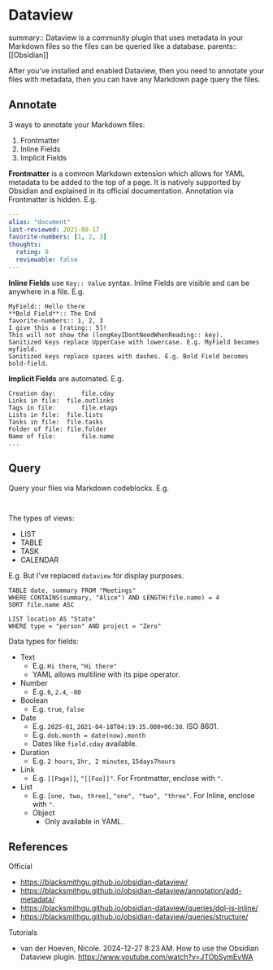 # Dataview

summary:: Dataview is a community plugin that uses metadata in your Markdown files so the files  can be queried like a database.
parents:: [[Obsidian]]

After you've installed and enabled Dataview, then you need to annotate your files with metadata, then you can have any Markdown page query the files.

## Annotate

3 ways to annotate your Markdown files:

1. Frontmatter
2. Inline Fields
3. Implicit Fields

**Frontmatter** is a common Markdown extension which allows for YAML metadata to be added to the top of a page. It is natively supported by Obsidian and explained in its official documentation. Annotation via Frontmatter is hidden. E.g.

```yaml
---
alias: "document"
last-reviewed: 2021-08-17
favorite-numbers: [1, 2, 3]
thoughts:
  rating: 8
  reviewable: false
---
```

**Inline Fields** use `Key:: Value` syntax. Inline Fields are visible and can be anywhere in a file. E.g.

```text
MyField:: Hello there
**Bold Field**:: The End
favorite-numbers:: 1, 2, 3
I give this a [rating:: 5]!
This will not show the (longKeyIDontNeedWhenReading:: key).
Sanitized keys replace UpperCase with lowercase. E.g. MyField becomes myfield.
Sanitized keys replace spaces with dashes. E.g. Bold Field becomes bold-field.
```

**Implicit Fields** are automated. E.g.

```
Creation day:		file.cday
Links in file:	file.outlinks
Tags in file:		file.etags
Lists in file:	file.lists
Tasks in file:	file.tasks
Folder of file:	file.folder
Name of file:		file.name
...
```

## Query

Query your files via Markdown codeblocks. E.g.

```dataview

```
```dataviewjs

```

The types of views:

- LIST
- TABLE
- TASK
- CALENDAR

E.g. But I've replaced `dataview` for display purposes.

```text
TABLE date, summary FROM "Meetings"
WHERE CONTAINS(summary, "Alice") AND LENGTH(file.name) = 4
SORT file.name ASC
```
```text
LIST location AS "State"
WHERE type = "person" AND project = "Zero"
```

Data types for fields:

- Text
  - E.g. `Hi there`, `"Hi there"`
  - YAML allows multiline with its pipe operator.
- Number
  - E.g. `6`, `2.4`, `-80`
- Boolean
  - E.g. `true`, `false`
- Date
  - E.g. `2025-01`, `2021-04-18T04:19:35.000+06:30`. ISO 8601.
  - E.g. `dob.month = date(now).month`
  - Dates like `field.cday` available.
- Duration
  - E.g. `2 hours`, `1hr, 2 minutes`, `15days7hours`
- Link
  - E.g. `[[Page]]`, `"[[Foo]]"`. For Frontmatter, enclose with `"`.
- List
  - E.g. `[one, two, three]`, `"one", "two", "three"`. For Inline, enclose with `"`.
  - Object
    - Only available in YAML.

## References

Official

- https://blacksmithgu.github.io/obsidian-dataview/
- https://blacksmithgu.github.io/obsidian-dataview/annotation/add-metadata/
- https://blacksmithgu.github.io/obsidian-dataview/queries/dql-js-inline/
- https://blacksmithgu.github.io/obsidian-dataview/queries/structure/ 

Tutorials

- van der Hoeven, Nicole. 2024-12-27 8:23 AM. How to use the Obsidian Dataview plugin. https://www.youtube.com/watch?v=JTObSymEvWA 
